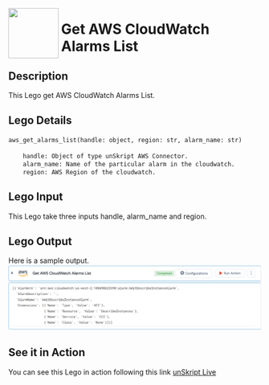 [<img align="left" src="https://unskript.com/assets/favicon.png" width="100" height="100" style="padding-right: 5px">](https://unskript.com/assets/favicon.png) 
<h1>Get AWS CloudWatch Alarms List </h1>

## Description
This Lego get AWS CloudWatch Alarms List.


## Lego Details

    aws_get_alarms_list(handle: object, region: str, alarm_name: str)

        handle: Object of type unSkript AWS Connector.
        alarm_name: Name of the particular alarm in the cloudwatch.
        region: AWS Region of the cloudwatch.

## Lego Input

This Lego take three inputs handle, alarm_name and region. 


## Lego Output
Here is a sample output.
<img src="./1.png">


## See it in Action

You can see this Lego in action following this link [unSkript Live](https://us.app.unskript.io)